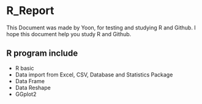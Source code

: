# R_Report
This Document was made by Yoon, for testing and studying R and Github.
I hope this document help you study R and Github.

## R program include
* R basic
* Data import from Excel, CSV, Database and Statistics Package
* Data Frame 
* Data Reshape
* GGplot2


